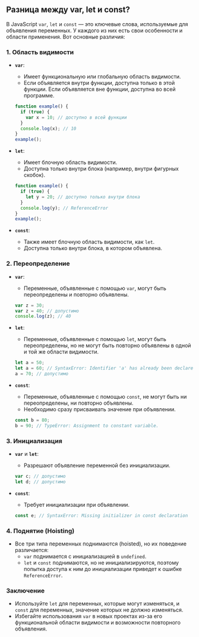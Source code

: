 ## Разница между var, let и const?

В JavaScript `var`, `let` и `const` — это ключевые слова, используемые для объявления переменных. У каждого из них есть свои особенности и области применения. Вот основные различия:

### 1. **Область видимости**

- **`var`**:
  - Имеет функциональную или глобальную область видимости.
  - Если объявляется внутри функции, доступна только в этой функции. Если объявляется вне функции, доступна во всей программе.
  
  ```javascript
  function example() {
    if (true) {
      var x = 10; // доступно в всей функции
    }
    console.log(x); // 10
  }
  example();
  ```

- **`let`**:
  - Имеет блочную область видимости.
  - Доступна только внутри блока (например, внутри фигурных скобок).
  
  ```javascript
  function example() {
    if (true) {
      let y = 20; // доступно только внутри блока
    }
    console.log(y); // ReferenceError
  }
  example();
  ```

- **`const`**:
  - Также имеет блочную область видимости, как `let`.
  - Доступна только внутри блока, в котором объявлена.

### 2. **Переопределение**

- **`var`**:
  - Переменные, объявленные с помощью `var`, могут быть переопределены и повторно объявлены.
  
  ```javascript
  var z = 30;
  var z = 40; // допустимо
  console.log(z); // 40
  ```

- **`let`**:
  - Переменные, объявленные с помощью `let`, могут быть переопределены, но не могут быть повторно объявлены в одной и той же области видимости.
  
  ```javascript
  let a = 50;
  let a = 60; // SyntaxError: Identifier 'a' has already been declared
  a = 70; // допустимо
  ```

- **`const`**:
  - Переменные, объявленные с помощью `const`, не могут быть ни переопределены, ни повторно объявлены.
  - Необходимо сразу присваивать значение при объявлении.
  
  ```javascript
  const b = 80;
  b = 90; // TypeError: Assignment to constant variable.
  ```

### 3. **Инициализация**

- **`var`** и **`let`**:
  - Разрешают объявление переменной без инициализации.
  
  ```javascript
  var c; // допустимо
  let d; // допустимо
  ```

- **`const`**:
  - Требует инициализации при объявлении.
  
  ```javascript
  const e; // SyntaxError: Missing initializer in const declaration
  ```

### 4. **Поднятие (Hoisting)**

- Все три типа переменных поднимаются (hoisted), но их поведение различается:
  - `var` поднимается с инициализацией в `undefined`.
  - `let` и `const` поднимаются, но не инициализируются, поэтому попытка доступа к ним до инициализации приведет к ошибке `ReferenceError`.

### Заключение
- Используйте `let` для переменных, которые могут изменяться, и `const` для переменных, значение которых не должно изменяться.
- Избегайте использования `var` в новых проектах из-за его функциональной области видимости и возможности повторного объявления.